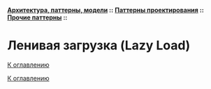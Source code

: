 **[Архитектура, паттерны, модели](../../../README.md#patterns) ::** 
**[Паттерны проектирования](../../../README.md#patterns-design) ::** 
**[Прочие паттерны](../../../README.md#patterns-design-others) ::**
# Ленивая загрузка (Lazy Load)

<!--

-->

[К оглавлению](../../../README.md#patterns-design-others)



[К оглавлению](../../../README.md#patterns-design-others)
